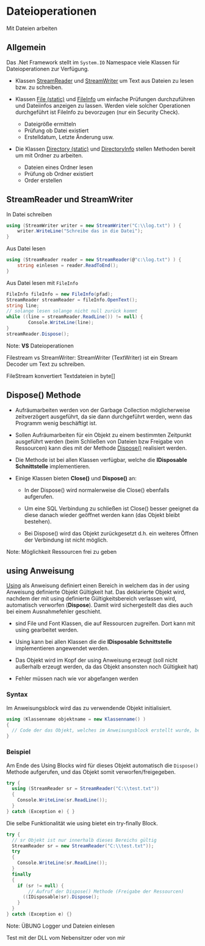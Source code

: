 # Dateioperationen

Mit Dateien arbeiten


<!-- .slide: class="left" -->
## Allgemein

Das .Net Framework stellt im `System.IO` Namespace viele Klassen für Dateioperationen zur Verfügung.

* Klassen [StreamReader](https://docs.microsoft.com/de-de/dotnet/api/system.io.streamreader?view=netframework-4.7.2) und [StreamWriter](https://docs.microsoft.com/de-de/dotnet/api/system.io.streamwriter?view=netframework-4.7.2) um Text aus Dateien zu lesen bzw. zu schreiben.

* Klassen [File (static)](https://docs.microsoft.com/de-de/dotnet/api/system.io.file?view=netframework-4.7.2) und [FileInfo](https://docs.microsoft.com/de-de/dotnet/api/system.io.fileinfo?view=netframework-4.7.2) um einfache Prüfungen durchzuführen und Dateiinfos anzeigen zu lassen. Werden viele solcher Operationen durchgeführt ist FileInfo zu bevorzugen (nur ein Security Check).

  * Dateigröße ermitteln
  * Prüfung ob Datei existiert
  * Erstelldatum, Letzte Änderung usw.

* Die Klassen [Directory (static)](https://docs.microsoft.com/de-de/dotnet/api/system.io.directory?view=netframework-4.7.2) und [DirectoryInfo](https://docs.microsoft.com/de-de/dotnet/api/system.io.directoryinfo?view=netframework-4.7.2) stellen Methoden bereit um mit Ordner zu arbeiten.
  * Dateien eines Ordner lesen
  * Prüfung ob Ordner existiert
  * Order erstellen


<!-- .slide: class="left" -->
## StreamReader und StreamWriter

In Datei schreiben

```csharp
using (StreamWriter writer = new StreamWriter("C:\\log.txt") ) {
    writer.WriteLine("Schreibe das in die Datei");
}
```

Aus Datei lesen

```csharp
using (StreamReader reader = new StreamReader(@"c:\log.txt") ) {
    string einlesen = reader.ReadToEnd();
}
```

Aus Datei lesen mit `FileInfo`

```csharp
FileInfo fileInfo = new FileInfo(pfad);
StreamReader streamReader = fileInfo.OpenText();
string line;
// solange lesen solange nicht null zurück kommt
while ((line = streamReader.ReadLine()) != null) {
        Console.WriteLine(line);
}
streamReader.Dispose();
```

Note: **VS** Dateioperationen

Filestream vs StreamWriter: StreamWriter (TextWriter) ist ein Stream Decoder um Text zu schreiben.

FileStream konvertiert Textdateien in byte[]


<!-- .slide: class="left" -->
## Dispose() Methode

* Aufräumarbeiten werden von der Garbage Collection möglicherweise zeitverzögert ausgeführt, da sie dann durchgeführt werden, wenn das Programm wenig beschäftigt ist.

* Sollen Aufräumarbeiten für ein Objekt zu einem bestimmten Zeitpunkt ausgeführt werden (beim Schließen von Dateien bzw Freigabe von Ressourcen) kann dies mit der Methode [Dispose()](https://docs.microsoft.com/de-de/dotnet/standard/garbage-collection/implementing-dispose) realisiert werden.

* Die Methode ist bei allen Klassen verfügbar, welche die **IDisposable Schnittstelle** implementieren.

* Einige Klassen bieten **Close()** und **Dispose()** an:

  * In der Dispose() wird normalerweise die Close() ebenfalls aufgerufen.

  * Um eine SQL Verbindung zu schließen ist Close() besser geeignet da diese danach wieder geöffnet werden kann (das Objekt bleibt bestehen).

  * Bei Dispose() wird das Objekt zurückgesetzt d.h. ein weiteres Öffnen der Verbindung ist nicht möglich.

Note: Möglichkeit Ressourcen frei zu geben


<!-- .slide: class="left" -->
## using Anweisung

[Using](https://docs.microsoft.com/de-de/dotnet/csharp/language-reference/keywords/using-statement) als Anweisung definiert einen Bereich in welchem das in der using Anweisung definierte Objekt Gültigkeit hat. Das deklarierte Objekt
wird, nachdem der mit using definierte Gültigkeitsbereich verlassen
wird, automatisch verworfen (**Dispose**).
Damit wird sichergestellt das dies auch bei einem Ausnahmefehler
geschieht.

* sind File und Font Klassen, die auf Ressourcen zugreifen. Dort kann mit using gearbeitet werden.

* Using kann bei allen Klassen die die **IDisposable Schnittstelle** implementieren angewendet werden.

* Das Objekt wird im Kopf der using Anweisung erzeugt (soll nicht außerhalb erzeugt werden, da das Objekt ansonsten noch Gültigkeit hat)

* Fehler müssen nach wie vor abgefangen werden


<!-- .slide: class="left" -->
### Syntax

Im Anweisungsblock wird das zu verwendende Objekt initialisiert.

```csharp
using (Klassenname objektname = new Klassenname() )
{
  // Code der das Objekt, welches im Anweisungsblock erstellt wurde, benutzt.
}
```


<!-- .slide: class="left" -->
### Beispiel

Am Ende des Using Blocks wird für dieses Objekt automatisch die `Dispose()` Methode aufgerufen, und das Objekt somit verworfen/freigegeben.

```csharp
try {
  using (StreamReader sr = StreamReader("C:\\test.txt"))
  {
    Console.WriteLine(sr.ReadLine());
  }
} catch (Exception e) { }
```

Die selbe Funktionalität wie using bietet ein try-finally Block.

```csharp
try {
  // sr Objekt ist nur innerhalb dieses Bereichs gültig
  StreamReader sr = new StreamReader("C:\\test.txt"));
  try
  {
    Console.WriteLine(sr.ReadLine());
  }
  finally
  {
    if (sr != null) {
        // Aufruf der Dispose() Methode (Freigabe der Ressourcen)
      ((IDisposable)sr).Dispose();
    }
  }
} catch (Exception e) {}
```

Note: ÜBUNG Logger und Dateien einlesen

Test mit der DLL vom Nebensitzer oder von mir